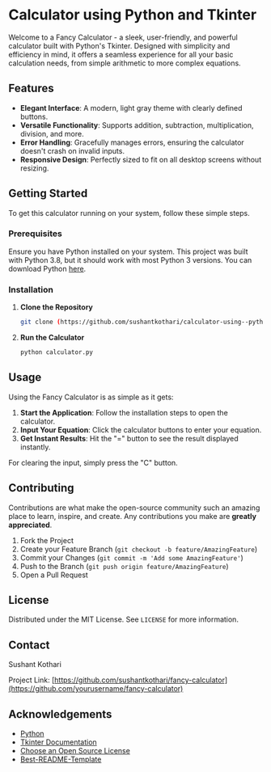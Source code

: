 # Calculator using Python and Tkinter

Welcome to a Fancy Calculator - a sleek, user-friendly, and powerful calculator built with Python's Tkinter. Designed with simplicity and efficiency in mind, it offers a seamless experience for all your basic calculation needs, from simple arithmetic to more complex equations.

## Features

- **Elegant Interface**: A modern, light gray theme with clearly defined buttons.
- **Versatile Functionality**: Supports addition, subtraction, multiplication, division, and more.
- **Error Handling**: Gracefully manages errors, ensuring the calculator doesn't crash on invalid inputs.
- **Responsive Design**: Perfectly sized to fit on all desktop screens without resizing.

## Getting Started

To get this calculator running on your system, follow these simple steps.

### Prerequisites

Ensure you have Python installed on your system. This project was built with Python 3.8, but it should work with most Python 3 versions. You can download Python [here](https://www.python.org/downloads/).

### Installation

1. **Clone the Repository**

    ```bash
    git clone (https://github.com/sushantkothari/calculator-using--python-and-tkinter.git)
    ```

2. **Run the Calculator**

    ```bash
    python calculator.py
    ```

## Usage

Using the Fancy Calculator is as simple as it gets:

1. **Start the Application**: Follow the installation steps to open the calculator.
2. **Input Your Equation**: Click the calculator buttons to enter your equation.
3. **Get Instant Results**: Hit the "=" button to see the result displayed instantly.

For clearing the input, simply press the "C" button.

## Contributing

Contributions are what make the open-source community such an amazing place to learn, inspire, and create. Any contributions you make are **greatly appreciated**.

1. Fork the Project
2. Create your Feature Branch (`git checkout -b feature/AmazingFeature`)
3. Commit your Changes (`git commit -m 'Add some AmazingFeature'`)
4. Push to the Branch (`git push origin feature/AmazingFeature`)
5. Open a Pull Request

## License

Distributed under the MIT License. See `LICENSE` for more information.

## Contact

Sushant Kothari

Project Link: [https://github.com/sushantkothari/fancy-calculator](https://github.com/yourusername/fancy-calculator)

## Acknowledgements

- [Python](https://python.org/)
- [Tkinter Documentation](https://docs.python.org/3/library/tkinter.html)
- [Choose an Open Source License](https://choosealicense.com)
- [Best-README-Template](https://github.com/othneildrew/Best-README-Template)

